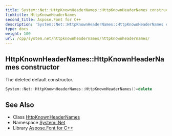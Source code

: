 ```yaml
---
title: System::Net::HttpKnownHeaderNames::HttpKnownHeaderNames constructor
linktitle: HttpKnownHeaderNames
second_title: Aspose.Font for C++
description: 'System::Net::HttpKnownHeaderNames::HttpKnownHeaderNames constructor. The deleted default constructor in C++.'
type: docs
weight: 100
url: /cpp/system.net/httpknownheadernames/httpknownheadernames/
---
```

## HttpKnownHeaderNames::HttpKnownHeaderNames constructor


The deleted default constructor.

```cpp
System::Net::HttpKnownHeaderNames::HttpKnownHeaderNames()=delete
```

## See Also

* Class [HttpKnownHeaderNames](../)
* Namespace [System::Net](../../)
* Library [Aspose.Font for C++](../../../)
